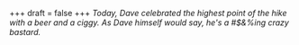 
+++
draft = false
+++
_Today, Dave celebrated the highest point of the hike with a beer and a ciggy. As Dave himself would say, he's a #$&amp;%ing crazy bastard._
